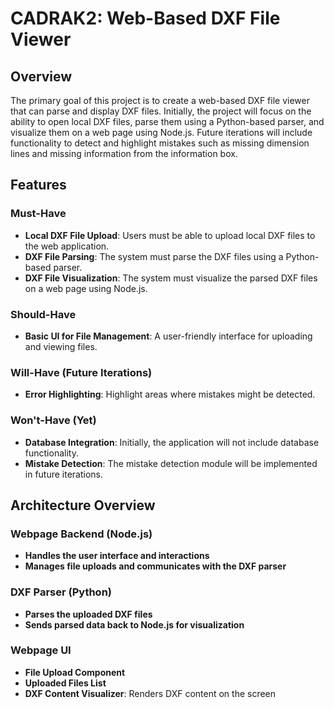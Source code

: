 # CADRAK2: Web-Based DXF File Viewer

## Overview
The primary goal of this project is to create a web-based DXF file viewer that can parse and display DXF files. Initially, the project will focus on the ability to open local DXF files, parse them using a Python-based parser, and visualize them on a web page using Node.js. Future iterations will include functionality to detect and highlight mistakes such as missing dimension lines and missing information from the information box.

## Features

### Must-Have
- **Local DXF File Upload**: Users must be able to upload local DXF files to the web application.
- **DXF File Parsing**: The system must parse the DXF files using a Python-based parser.
- **DXF File Visualization**: The system must visualize the parsed DXF files on a web page using Node.js.

### Should-Have
- **Basic UI for File Management**: A user-friendly interface for uploading and viewing files.

### Will-Have (Future Iterations)
- **Error Highlighting**: Highlight areas where mistakes might be detected.

### Won't-Have (Yet)
- **Database Integration**: Initially, the application will not include database functionality.
- **Mistake Detection**: The mistake detection module will be implemented in future iterations.

## Architecture Overview

### Webpage Backend (Node.js)
- **Handles the user interface and interactions**
- **Manages file uploads and communicates with the DXF parser**

### DXF Parser (Python)
- **Parses the uploaded DXF files**
- **Sends parsed data back to Node.js for visualization**

### Webpage UI
- **File Upload Component**
- **Uploaded Files List**
- **DXF Content Visualizer**: Renders DXF content on the screen
